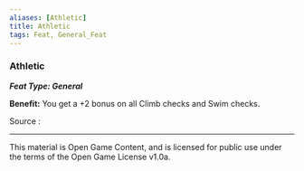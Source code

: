 ```yaml
---
aliases: [Athletic]
title: Athletic
tags: Feat, General_Feat
---
```

### Athletic 
***Feat Type: General***

**Benefit:** You get a +2 bonus on all Climb checks and Swim checks.


Source :

---

This material is Open Game Content, and is licensed for public use under
the terms of the Open Game License v1.0a.
